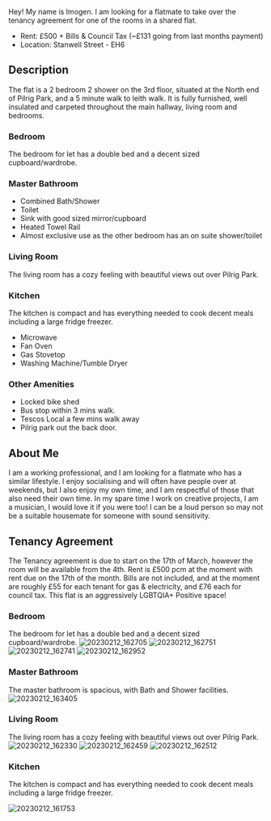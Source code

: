 Hey! My name is Imogen. I am looking for a flatmate to take over the tenancy agreement for one of the rooms in a shared flat. 
- Rent: £500 + Bills & Council Tax (~£131 going from last months payment)
- Location:  Stanwell Street - EH6

## Description
The flat is a 2 bedroom 2 shower on the 3rd floor, situated at the North end of Pilrig Park, and a 5 minute walk to leith walk. It is fully furnished, well insulated and carpeted throughout the main hallway, living room and bedrooms.

### Bedroom
The bedroom for let has a double bed and a decent sized cupboard/wardrobe. 

### Master Bathroom
- Combined Bath/Shower
- Toilet
- Sink with good sized mirror/cupboard
- Heated Towel Rail
- Almost exclusive use as the other bedroom has an on suite shower/toilet

### Living Room
 The living room has a cozy feeling with beautiful views out over Pilrig Park. 
 
### Kitchen
 The kitchen is compact and has everything needed to cook decent meals including a large fridge freezer.
- Microwave
- Fan Oven 
- Gas Stovetop
- Washing Machine/Tumble Dryer

### Other Amenities
- Locked bike shed
- Bus stop within 3 mins walk.
- Tescos Local a few mins walk away
- Pilrig park out the back door.

## About Me
I am a working professional, and I am looking for a flatmate who has a similar lifestyle.
I enjoy socialising and will often have people over at weekends, but I also enjoy my own time, and I am respectful of those that also need their own time.
In my spare time I work on creative projects, I am a musician, I would love it if you were too!
I can be a loud person so may not be a suitable housemate for someone with sound sensitivity.
## Tenancy Agreement
The Tenancy agreement is due to start on the 17th of March, however the room will be available from the 4th.
Rent is £500 pcm at the moment with rent due on the 17th of the month. Bills are not included, and at the moment are roughly £55 for each tenant for gas & electricity, and £76 each for council tax.
This flat is an aggressively LGBTQIA+ Positive space!

### Bedroom
The bedroom for let has a double bed and a decent sized cupboard/wardrobe. 
![20230212_162705](https://user-images.githubusercontent.com/97303986/218327955-9b3d4cd6-5ce7-4bb9-a3d2-5b9dc48a2b13.jpg)
 ![20230212_162751](https://user-images.githubusercontent.com/97303986/218328014-527b0c24-bbf5-439e-a198-707900b4265b.jpg)
![20230212_162741](https://user-images.githubusercontent.com/97303986/218328035-910e02b5-6110-44bf-a396-f1c4966fb580.jpg)
![20230212_162952](https://user-images.githubusercontent.com/97303986/218328044-2f04bc1d-4fac-4285-ae0a-2ca0c286cd1a.jpg)

### Master Bathroom
The master bathroom is spacious, with Bath and Shower facilities.
![20230212_163405](https://user-images.githubusercontent.com/97303986/218328124-14e09834-4648-477f-98bb-2f0cb0bc4792.jpg)

### Living Room
 The living room has a cozy feeling with beautiful views out over Pilrig Park. 
 ![20230212_162330](https://user-images.githubusercontent.com/97303986/218327982-3b336ef7-db69-4427-91ed-26103eb386e5.jpg)
![20230212_162459](https://user-images.githubusercontent.com/97303986/218327996-7a15380e-6c2c-408e-952d-326538bc1540.jpg)
![20230212_162512](https://user-images.githubusercontent.com/97303986/218328002-0fce3aa2-0fdf-443a-95e6-8568257aec96.jpg)

### Kitchen
 The kitchen is compact and has everything needed to cook decent meals including a large fridge freezer.
 
 ![20230212_161753](https://user-images.githubusercontent.com/97303986/218328056-f9bce90b-9ee8-4bd2-90d6-a40a45d911fe.jpg)

